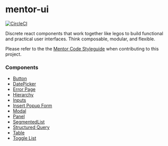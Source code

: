 # mentor-ui

[![CircleCI](https://circleci.com/gh/MentorAPM/mentor-ui/tree/master.svg?style=svg&circle-token=fa9f1b0a7757b735640b2ea1bd58e27a3fd8de08)](https://circleci.com/gh/MentorAPM/mentor-ui/tree/master)

Discrete react components that work together like legos to build functional and practical user interfaces. Think composable, modular, and flexible.

Please refer to the the [Mentor Code Styleguide](https://github.com/MentorAPM/mentor-code-styleguide/blob/master/README.md) when contributing to this project.

### Components

- [Button]('./src/components/Button')
- [DatePicker]('./src/components/DatePicker')
- [Error Page]('./src/components/ErrorPage')
- [Hierarchy]('./src/components/Hierarchy')
- [Inputs]('./src/components/mentor-inputs')
- [Insert Popup Form]('./src/components/InsertPopupForm')
- [Modal]('./src/components/Modal')
- [Panel]('./src/components/Panel')
- [SegmentedList]('./src/components/SegmentedList')
- [Structured Query]('./src/components/structured-query')
- [Table]('./src/components/kyle-tables')
- [Toggle List]('./src/components/ToggleList')
